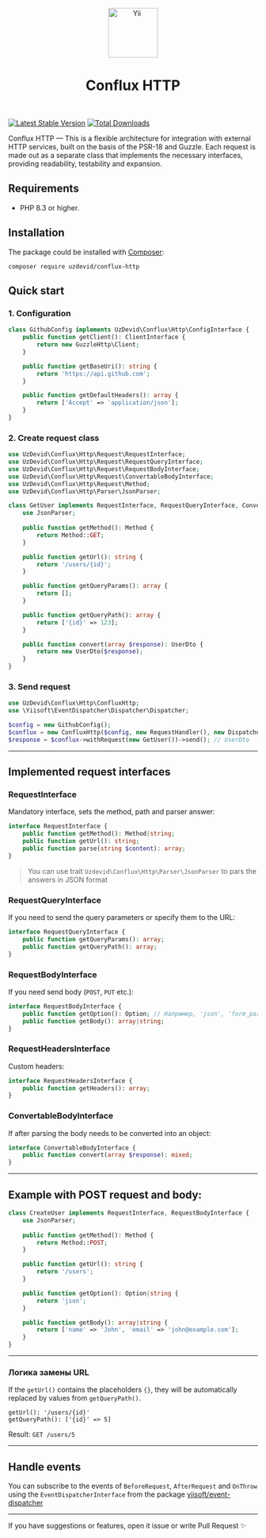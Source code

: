 <p align="center">
    <a href="https://github.com/uzdevid" target="_blank">
        <img src="https://github.com/user-attachments/assets/e29daa5f-ac8f-47aa-b927-40400a6b5626" height="100px" alt="Yii">
    </a>
    <h1 align="center">Conflux HTTP</h1>
    <br>
</p>

[![Latest Stable Version](https://poser.pugx.org/uzdevid/conflux-http/v)](https://packagist.org/packages/uzdevid/conflux-http)
[![Total Downloads](https://poser.pugx.org/uzdevid/conflux-http/downloads)](https://packagist.org/packages/uzdevid/conflux-http)

Conflux HTTP — This is a flexible architecture for integration with external HTTP services, built on the basis of the PSR-18 and Guzzle. Each request is made out as a separate class that implements the necessary interfaces, providing readability, testability and expansion.

## Requirements

- PHP 8.3 or higher.

## Installation

The package could be installed with [Composer](https://getcomposer.org):

```shell
composer require uzdevid/conflux-http
```

## Quick start

### 1. Configuration

```php
class GithubConfig implements UzDevid\Conflux\Http\ConfigInterface {
    public function getClient(): ClientInterface {
        return new GuzzleHttp\Client;
    }

    public function getBaseUri(): string {
        return 'https://api.github.com';
    }

    public function getDefaultHeaders(): array {
        return ['Accept' => 'application/json'];
    }
}
```

### 2. Create request class

```php
use UzDevid\Conflux\Http\Request\RequestInterface;
use UzDevid\Conflux\Http\Request\RequestQueryInterface;
use UzDevid\Conflux\Http\Request\RequestBodyInterface;
use UzDevid\Conflux\Http\Request\ConvertableBodyInterface;
use UzDevid\Conflux\Http\Request\Method;
use UzDevid\Conflux\Http\Parser\JsonParser;

class GetUser implements RequestInterface, RequestQueryInterface, ConvertableBodyInterface {
    use JsonParser;
    
    public function getMethod(): Method {
        return Method::GET;
    }

    public function getUrl(): string {
        return '/users/{id}';
    }

    public function getQueryParams(): array {
        return [];
    }

    public function getQueryPath(): array {
        return ['{id}' => 123];
    }

    public function convert(array $response): UserDto {
        return new UserDto($response);
    }
}
```

### 3. Send request

```php
use UzDevid\Conflux\Http\ConfluxHttp;
use \Yiisoft\EventDispatcher\Dispatcher\Dispatcher;

$config = new GithubConfig();
$conflux = new ConfluxHttp($config, new RequestHandler(), new Dispatcher();
$response = $conflux->withRequest(new GetUser())->send(); // UserDto
```

---

## Implemented request interfaces

### RequestInterface

Mandatory interface, sets the method, path and parser answer:

```php
interface RequestInterface {
    public function getMethod(): Method|string;
    public function getUrl(): string;
    public function parse(string $content): array;
}
```

> You can use trait `Uzdevid\Conflux\Http\Parser\JsonParser` to pars the answers in JSON format

### RequestQueryInterface

If you need to send the query parameters or specify them to the URL:

```php
interface RequestQueryInterface {
    public function getQueryParams(): array;
    public function getQueryPath(): array;
}
```

### RequestBodyInterface

If you need send body (`POST`, `PUT` etc.):

```php
interface RequestBodyInterface {
    public function getOption(): Option; // Например, 'json', 'form_params'
    public function getBody(): array|string;
}
```

### RequestHeadersInterface

Custom headers:

```php
interface RequestHeadersInterface {
    public function getHeaders(): array;
}
```

### ConvertableBodyInterface

If after parsing the body needs to be converted into an object:

```php
interface ConvertableBodyInterface {
    public function convert(array $response): mixed;
}
```

---

## Example with POST request and body:

```php
class CreateUser implements RequestInterface, RequestBodyInterface {
    use JsonParser;
    
    public function getMethod(): Method {
        return Method::POST;
    }

    public function getUrl(): string {
        return '/users';
    }

    public function getOption(): Option|string {
        return 'json';
    }

    public function getBody(): array|string {
        return ['name' => 'John', 'email' => 'john@example.com'];
    }
}
```

---

### Логика замены URL
If the `getUrl()` contains the placeholders `{}`, they will be automatically replaced by values from `getQueryPath()`.

```text
getUrl(): '/users/{id}'
getQueryPath(): ['{id}' => 5]
```
Result: `GET /users/5`

---

## Handle events

You can subscribe to the events of `BeforeRequest`, `AfterRequest` and `OnThrow` using the `EventDispatcherInterface` from the package [yiisoft/event-dispatcher](https://github.com/yiisoft/event-dispatcher)

---

If you have suggestions or features, open it issue or write Pull Request ✨
